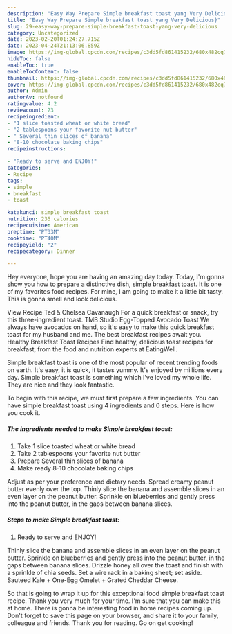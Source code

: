 ```yaml
---
description: "Easy Way Prepare Simple breakfast toast yang Very Delicious}"
title: "Easy Way Prepare Simple breakfast toast yang Very Delicious}"
slug: 29-easy-way-prepare-simple-breakfast-toast-yang-very-delicious
category: Uncategorized
date: 2023-02-20T01:24:27.715Z
date: 2023-04-24T21:13:06.859Z
image: https://img-global.cpcdn.com/recipes/c3dd5fd861415232/680x482cq70/simple-breakfast-toast-recipe-main-photo.jpg
hideToc: false
enableToc: true
enableTocContent: false
thumbnail: https://img-global.cpcdn.com/recipes/c3dd5fd861415232/680x482cq70/simple-breakfast-toast-recipe-main-photo.jpg
cover: https://img-global.cpcdn.com/recipes/c3dd5fd861415232/680x482cq70/simple-breakfast-toast-recipe-main-photo.jpg
author: Admin
authorAv: notfound
ratingvalue: 4.2
reviewcount: 23
recipeingredient:
- "1 slice toasted wheat or white bread"
- "2 tablespoons your favorite nut butter"
- " Several thin slices of banana"
- "8-10 chocolate baking chips"
recipeinstructions:

- "Ready to serve and ENJOY!"
categories:
- Recipe
tags:
- simple
- breakfast
- toast

katakunci: simple breakfast toast 
nutrition: 236 calories
recipecuisine: American
preptime: "PT33M"
cooktime: "PT40M"
recipeyield: "2"
recipecategory: Dinner

---
```



Hey everyone, hope you are having an amazing day today. Today, I'm gonna show you how to prepare a distinctive dish, simple breakfast toast. It is one of my favorites food recipes. For mine, I am going to make it a little bit tasty. This is gonna smell and look delicious.

View Recipe Ted &amp; Chelsea Cavanaugh For a quick breakfast or snack, try this three-ingredient toast. TMB Studio Egg-Topped Avocado Toast We always have avocados on hand, so it&#39;s easy to make this quick breakfast toast for my husband and me. The best breakfast recipes await you. Healthy Breakfast Toast Recipes Find healthy, delicious toast recipes for breakfast, from the food and nutrition experts at EatingWell.

Simple breakfast toast is one of the most popular of recent trending foods on earth. It's easy, it is quick, it tastes yummy. It's enjoyed by millions every day. Simple breakfast toast is something which I've loved my whole life. They are nice and they look fantastic.


To begin with this recipe, we must first prepare a few ingredients. You can have simple breakfast toast using 4 ingredients and 0 steps. Here is how you cook it.

<!--inarticleads1-->

##### The ingredients needed to make Simple breakfast toast:

1. Take 1 slice toasted wheat or white bread
1. Take 2 tablespoons your favorite nut butter
1. Prepare  Several thin slices of banana
1. Make ready 8-10 chocolate baking chips


Adjust as per your preference and dietary needs. Spread creamy peanut butter evenly over the top. Thinly slice the banana and assemble slices in an even layer on the peanut butter. Sprinkle on blueberries and gently press into the peanut butter, in the gaps between banana slices. 

<!--inarticleads2-->

##### Steps to make Simple breakfast toast:


1. Ready to serve and ENJOY!

Thinly slice the banana and assemble slices in an even layer on the peanut butter. Sprinkle on blueberries and gently press into the peanut butter, in the gaps between banana slices. Drizzle honey all over the toast and finish with a sprinkle of chia seeds. Set a wire rack in a baking sheet; set aside. Sauteed Kale + One-Egg Omelet + Grated Cheddar Cheese. 

So that is going to wrap it up for this exceptional food simple breakfast toast recipe. Thank you very much for your time. I'm sure that you can make this at home. There is gonna be interesting food in home recipes coming up. Don't forget to save this page on your browser, and share it to your family, colleague and friends. Thank you for reading. Go on get cooking!
